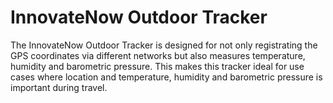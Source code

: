 # InnovateNow Outdoor Tracker
The InnovateNow Outdoor Tracker is designed for not only registrating the GPS coordinates via different networks but also measures temperature, humidity and barometric pressure. This makes this tracker ideal for use cases where location and temperature, humidity and barometric pressure is important during travel.